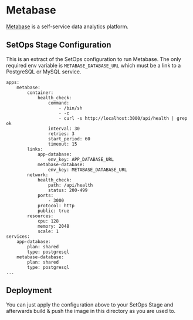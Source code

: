 # Metabase

[Metabase](https://www.metabase.com/) is a self-service data analytics platform.

## SetOps Stage Configuration

This is an extract of the SetOps configuration to run Metabase. The only required env variable is `METABASE_DATABASE_URL` which must be a link to a PostgreSQL or MySQL service.

```
apps:
    metabase:
        container:
            health_check:
                command:
                    - /bin/sh
                    - -c
                    - curl -s http://localhost:3000/api/health | grep ok
                interval: 30
                retries: 3
                start_period: 60
                timeout: 15
        links:
            app-database:
                env_key: APP_DATABASE_URL
            metabase-database:
                env_key: METABASE_DATABASE_URL
        network:
            health_check:
                path: /api/health
                status: 200-499
            ports:
                - 3000
            protocol: http
            public: true
        resources:
            cpu: 128
            memory: 2048
            scale: 1
services:
    app-database:
        plan: shared
        type: postgresql
    metabase-database:
        plan: shared
        type: postgresql
...
```

## Deployment

You can just apply the configuration above to your SetOps Stage and afterwards build & push the image in this directory as you are used to.
